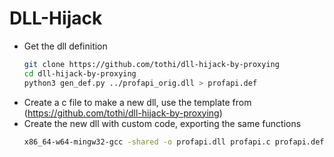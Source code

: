 # DLL-Hijack
* Get the dll definition
  ```bash
  git clone https://github.com/tothi/dll-hijack-by-proxying
  cd dll-hijack-by-proxying
  python3 gen_def.py ../profapi_orig.dll > profapi.def
  ```
* Create a c file to make a new dll, use the template from (https://github.com/tothi/dll-hijack-by-proxying)
* Create the new dll with custom code, exporting the same functions
  ```bash
  x86_64-w64-mingw32-gcc -shared -o profapi.dll profapi.c profapi.def -s
  ```
